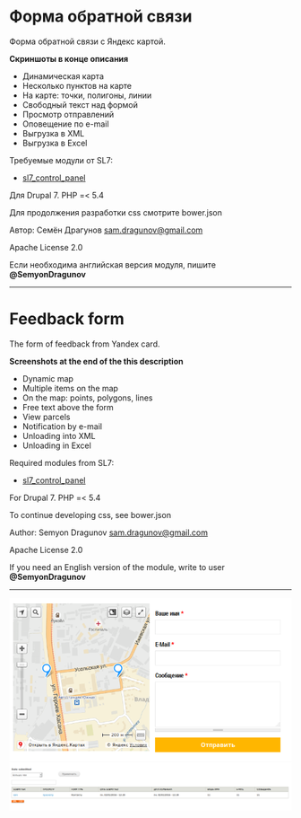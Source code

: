 # Форма обратной связи

Форма обратной связи с Яндекс картой.

**Скриншоты в конце описания**

* Динамическая карта
* Несколько пунктов на карте
* На карте: точки, полигоны, линии
* Свободный текст над формой
* Просмотр отправлений
* Оповещение по e-mail
* Выгрузка в XML
* Выгрузка в Excel

Требуемые модули от SL7:
* [sl7_control_panel](https://github.com/SemyonDragunov/sl7_control_panel)

Для Drupal 7. PHP =< 5.4

Для продолжения разработки css смотрите bower.json

Автор: Семён Драгунов [sam.dragunov@gmail.com](sam.dragunov@gmail.com)

Apache License 2.0

Если необходима английская версия модуля, пишите **@SemyonDragunov**

***
# Feedback form

The form of feedback from Yandex card.

**Screenshots at the end of the this description**

* Dynamic map
* Multiple items on the map
* On the map: points, polygons, lines
* Free text above the form
* View parcels
* Notification by e-mail
* Unloading into XML
* Unloading in Excel

Required modules from SL7:
* [sl7_control_panel](https://github.com/SemyonDragunov/sl7_control_panel)

For Drupal 7. PHP =< 5.4

To continue developing css, see bower.json

Author: Semyon Dragunov [sam.dragunov@gmail.com](sam.dragunov@gmail.com)

Apache License 2.0

If you need an English version of the module, write to user **@SemyonDragunov**

***
![screenshot](screenshot_1.png)
![screenshot](screenshot_2.png)